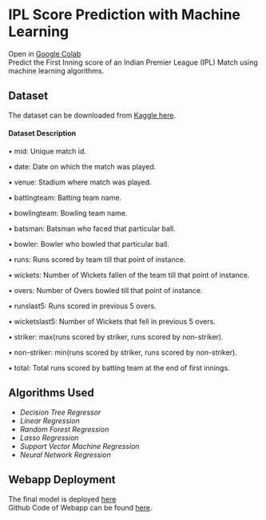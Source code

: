 # IPL Score Prediction with Machine Learning
Open in [Google Colab](https://colab.research.google.com/github/thatfreakcoder/IPL-Score-Prediction-with-Machine-Learning/blob/master/IPL_Prediction_Model_Training.ipynb)</br>
Predict the First Inning score of an Indian Premier League (IPL) Match using machine learning algorithms.</br>
## Dataset
The dataset can be downloaded from [Kaggle here](https://www.kaggle.com/yuvrajdagur/ipl-dataset-season-2008-to-2017).
#### Dataset Description
• mid: Unique match id.

• date: Date on which the match was played.

• venue: Stadium where match was played.

• battingteam: Batting team name.

• bowlingteam: Bowling team name.

• batsman: Batsman who faced that particular ball.

• bowler: Bowler who bowled that particular ball.

• runs: Runs scored by team till that point of instance.

• wickets: Number of Wickets fallen of the team till that point of instance.

• overs: Number of Overs bowled till that point of instance.

• runslast5: Runs scored in previous 5 overs.

• wicketslast5: Number of Wickets that fell in previous 5 overs.

• striker: max(runs scored by striker, runs scored by non-striker).

• non-striker: min(runs scored by striker, runs scored by non-striker).

• total: Total runs scored by batting team at the end of first innings.

## Algorithms Used
- *Decision Tree Regressor*
- *Linear Regression*
- *Random Forest Regression*
- *Lasso Regression*
- *Support Vector Machine Regression*
- *Neural Network Regression*

## Webapp Deployment
The final model is deployed [here](https://ipl-predict-score.herokuapp.com)</br>
Github Code of Webapp can be found [here](https://github.com/thatfreakcoder/ipl-predict-score).  
